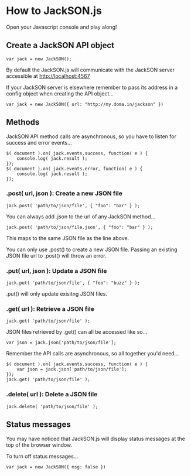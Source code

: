 # How to JackSON.js

Open your Javascript console and play along!

## Create a JackSON API object
	var jack = new JackSON();

By default the JackSON.js will communicate with the JackSON server accessible at [http://localhost:4567](http://localhost:4567)

If your JackSON server is elsewhere remember to pass its address in a config object when creating the API object...

	var jack = new JackSON({ url: "http://my.doma.in/jackson" })

## Methods
JackSON API method calls are asynchronous, so you have to listen for success and error events...

	$( document ).on( jack.events.success, function( e ) {
		console.log( jack.result );
	});
	$( document ).on( jack.events.error, function( e ) {
		console.log( jack.result );
	});

### .post( url, json ): Create a new JSON file
	jack.post( 'path/to/json/file', { "foo": "bar" } );

You can always add .json to the url of any JackSON method...

	jack.post( 'path/to/json/file.json', { "foo": "bar" } );

This maps to the same JSON file as the line above.

You can only use .post() to create a new JSON file.
Passing an existing JSON file url to .post() will throw an error.

### .put( url, json ): Update a JSON file
	jack.put( 'path/to/json/file', { "foo": "buzz" } );

.put() will only update exisitng JSON files.

### .get( url ): Retrieve a JSON file
	jack.get( 'path/to/json/file' );

JSON files retrieved by .get() can all be accessed like so...

	var json = jack.json['path/to/json/file'];

Remember the API calls are asynchronous, so all together you'd need...

	$( document ).on( jack.events.success, function( e ) {
		var json = jack.json['path/to/json/file'];
	});
	jack.get( 'path/to/json/file' );

### .delete( url ): Delete a JSON file
	jack.delete( 'path/to/json/file' );


## Status messages
You may have noticed that JackSON.js will display status messages at the top of the browser window.

To turn off status messages...

	var jack = new JackSON({ msg: false })
